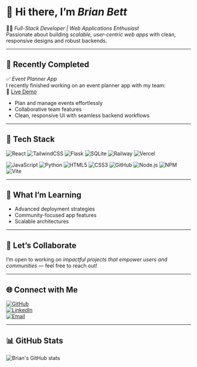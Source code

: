 # 👋 Hi there, I’m *Brian Bett*

👨‍💻 *Full-Stack Developer | Web Applications Enthusiast*  
Passionate about building *scalable, user-centric web apps* with clean, responsive designs and robust backends.

---

## 🚀 Recently Completed
✅ *Event Planner App*  
I recently finished working on an event planner app with my team:  
🔗 [Live Demo](https://event-planner-frontend-production.up.railway.app/)  
- Plan and manage events effortlessly
- Collaborative team features
- Clean, responsive UI with seamless backend workflows

---

## 🧰 Tech Stack
![React](https://img.shields.io/badge/-React-61DAFB?logo=react&logoColor=000)
![TailwindCSS](https://img.shields.io/badge/-TailwindCSS-06B6D4?logo=tailwindcss&logoColor=fff)
![Flask](https://img.shields.io/badge/-Flask-000000?logo=flask&logoColor=fff)
![SQLite](https://img.shields.io/badge/-SQLite-003B57?logo=sqlite&logoColor=fff)
![Railway](https://img.shields.io/badge/-Railway-000000?logo=railway&logoColor=fff)
![Vercel](https://img.shields.io/badge/-Vercel-000000?logo=vercel&logoColor=fff)

![JavaScript](https://img.shields.io/badge/-JavaScript-F7DF1E?logo=javascript&logoColor=000)
![Python](https://img.shields.io/badge/-Python-3776AB?logo=python&logoColor=fff)
![HTML5](https://img.shields.io/badge/-HTML5-E34F26?logo=html5&logoColor=fff)
![CSS3](https://img.shields.io/badge/-CSS3-1572B6?logo=css3&logoColor=fff)
![GitHub](https://img.shields.io/badge/-GitHub-181717?logo=github&logoColor=fff)
![Node.js](https://img.shields.io/badge/-Node.js-339933?logo=node.js&logoColor=fff)
![NPM](https://img.shields.io/badge/-NPM-CB3837?logo=npm&logoColor=fff)
![Vite](https://img.shields.io/badge/-Vite-646CFF?logo=vite&logoColor=fff)

---

## 🧠 What I’m Learning
- Advanced deployment strategies
- Community-focused app features
- Scalable architectures

---

## 🤝 Let’s Collaborate
I’m open to working on *impactful projects that empower users and communities* — feel free to reach out!

---

## 🌐 Connect with Me
[![GitHub](https://img.shields.io/badge/-GitHub-181717?logo=github&logoColor=fff)](https://github.com/B-Chichi)  
[![LinkedIn](https://img.shields.io/badge/-LinkedIn-0077B5?logo=linkedin&logoColor=fff)](https://linkedin.com/in/your-link)  
[![Email](https://img.shields.io/badge/-Email-D14836?logo=gmail&logoColor=fff)](mailto:brian2000bett@gmail.com)

---

## 📊 GitHub Stats
![Brian's GitHub stats](https://github-readme-stats.vercel.app/api?username=B-Chichi&show_icons=true&theme=radical)
